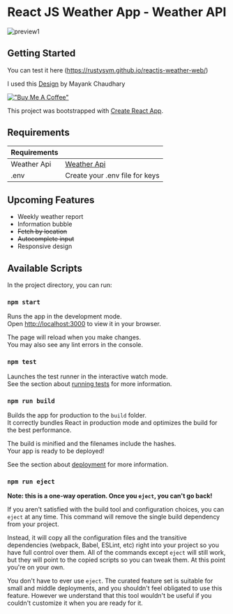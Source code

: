 # React JS Weather App - Weather API

![preview1](https://user-images.githubusercontent.com/92743495/230665202-5f4dd3a0-b56d-4c93-b0af-b152a165cb19.png)

## Getting Started 

You can test it here (https://rustysym.github.io/reactjs-weather-web/)

I used this [Design](https://www.figma.com/community/file/1005161083412880387/Weather-App) by Mayank Chaudhary

[!["Buy Me A Coffee"](https://www.buymeacoffee.com/assets/img/custom_images/orange_img.png)](https://www.buymeacoffee.com/emrekalfa)

This project was bootstrapped with [Create React App](https://github.com/facebook/create-react-app).

## Requirements

| Requirements |  |
| --- | --- |
| Weather Api | [Weather Api](https://www.weatherapi.com)|
| .env | Create your .env file for keys|

## Upcoming Features

- Weekly weather report
- Information bubble
- ~~Fetch by location~~
- ~~Autocomplete input~~
- Responsive design

## Available Scripts

In the project directory, you can run:

### `npm start`

Runs the app in the development mode.\
Open [http://localhost:3000](http://localhost:3000) to view it in your browser.

The page will reload when you make changes.\
You may also see any lint errors in the console.

### `npm test`

Launches the test runner in the interactive watch mode.\
See the section about [running tests](https://facebook.github.io/create-react-app/docs/running-tests) for more information.

### `npm run build`

Builds the app for production to the `build` folder.\
It correctly bundles React in production mode and optimizes the build for the best performance.

The build is minified and the filenames include the hashes.\
Your app is ready to be deployed!

See the section about [deployment](https://facebook.github.io/create-react-app/docs/deployment) for more information.

### `npm run eject`

**Note: this is a one-way operation. Once you `eject`, you can't go back!**

If you aren't satisfied with the build tool and configuration choices, you can `eject` at any time. This command will remove the single build dependency from your project.

Instead, it will copy all the configuration files and the transitive dependencies (webpack, Babel, ESLint, etc) right into your project so you have full control over them. All of the commands except `eject` will still work, but they will point to the copied scripts so you can tweak them. At this point you're on your own.

You don't have to ever use `eject`. The curated feature set is suitable for small and middle deployments, and you shouldn't feel obligated to use this feature. However we understand that this tool wouldn't be useful if you couldn't customize it when you are ready for it.


